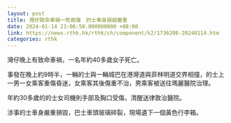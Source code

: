 ```yaml
---
layout: post
title: 灣仔致命車禍一死兩傷　的士車身損毀嚴重
date: 2024-01-14 23:06:50.000000000 +08:00
link: https://news.rthk.hk/rthk/ch/component/k2/1736208-20240114.htm
categories: rthk
---
```


灣仔晚上有致命車禍，一名年約40多歲女子死亡。

事發在晚上約9時半，一輛的士與一輛城巴在港灣道與菲林明道交界相撞，的士上一男一女乘客重傷昏迷，女乘客其後傷重不治，男乘客被送往瑪麗醫院治理。

年約30多歲的的士女司機則手部及胸口受傷，清醒送律敦治醫院。

涉事的士車身嚴重損毀，巴士車頭玻璃碎裂，現場遺下一個黃色行李箱。

